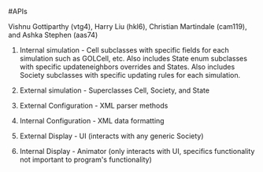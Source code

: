 #APIs

Vishnu Gottiparthy (vtg4), Harry Liu (hkl6), Christian Martindale (cam119), and Ashka Stephen (aas74)

1. Internal simulation - Cell subclasses with specific fields for each simulation such as 
GOLCell, etc.
    Also includes State enum subclasses with specific updateneighbors overrides and States.
    Also includes Society subclasses with specific updating rules for each simulation.
    
2. External simulation - Superclasses Cell, Society, and State
3. External Configuration - XML parser methods
4. Internal Configuration - XML data formatting
5. External Display - UI (interacts with any generic Society)
6. Internal Display - Animator (only interacts with UI, specifics functionality not 
important to program's functionality)